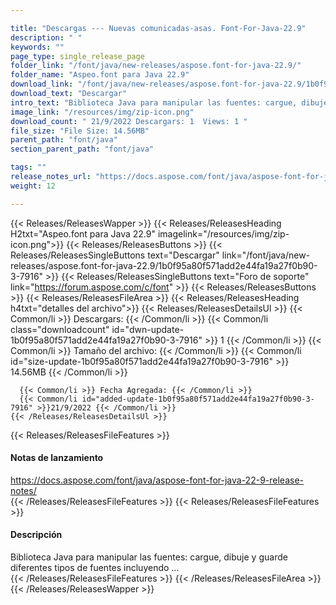```yaml
---

title: "Descargas --- Nuevas comunicadas-asas. Font-For-Java-22.9"
description: " "
keywords: ""
page_type: single_release_page
folder_link: "/font/java/new-releases/aspose.font-for-java-22.9/"
folder_name: "Aspeo.font para Java 22.9"
download_link: "/font/java/new-releases/aspose.font-for-java-22.9/1b0f95a80f571add2e44fa19a27f0b90-3-7916"
download_text: "Descargar"
intro_text: "Biblioteca Java para manipular las fuentes: cargue, dibuje y guarde diferentes tipos de fuentes incluyendo ..."
image_link: "/resources/img/zip-icon.png"
download_count: " 21/9/2022 Descargars: 1  Views: 1 "
file_size: "File Size: 14.56MB"
parent_path: "font/java"
section_parent_path: "font/java"

tags: ""
release_notes_url: "https://docs.aspose.com/font/java/aspose-font-for-java-22-9-release-notes/"
weight: 12

---
```


{{< Releases/ReleasesWapper >}}
  {{< Releases/ReleasesHeading H2txt="Aspeo.font para Java 22.9" imagelink="/resources/img/zip-icon.png">}}
  {{< Releases/ReleasesButtons >}}
    {{< Releases/ReleasesSingleButtons text="Descargar" link="/font/java/new-releases/aspose.font-for-java-22.9/1b0f95a80f571add2e44fa19a27f0b90-3-7916" >}}
    {{< Releases/ReleasesSingleButtons text="Foro de soporte" link="https://forum.aspose.com/c/font" >}}
  {{< Releases/ReleasesButtons >}}
  {{< Releases/ReleasesFileArea >}}
    {{< Releases/ReleasesHeading h4txt="detalles del archivo">}}
    {{< Releases/ReleasesDetailsUl >}}
      {{< Common/li >}} Descargars: {{< /Common/li >}}
      {{< Common/li class="downloadcount" id="dwn-update-1b0f95a80f571add2e44fa19a27f0b90-3-7916" >}} 1 {{< /Common/li >}}
      {{< Common/li >}} Tamaño del archivo: {{< /Common/li >}}
      {{< Common/li id="size-update-1b0f95a80f571add2e44fa19a27f0b90-3-7916" >}} 14.56MB {{< /Common/li >}}

      {{< Common/li >}} Fecha Agregada: {{< /Common/li >}}
      {{< Common/li id="added-update-1b0f95a80f571add2e44fa19a27f0b90-3-7916" >}}21/9/2022 {{< /Common/li >}}
    {{< /Releases/ReleasesDetailsUl >}}

  {{< Releases/ReleasesFileFeatures >}}
      <h4>Notas de lanzamiento</h4><div><a href='https://docs.aspose.com/font/java/aspose-font-for-java-22-9-release-notes/'>https://docs.aspose.com/font/java/aspose-font-for-java-22-9-release-notes/</a></div>
  {{< /Releases/ReleasesFileFeatures >}}
  {{< Releases/ReleasesFileFeatures >}}
      <h4>Descripción</h4><div class="HTMLDescription">Biblioteca Java para manipular las fuentes: cargue, dibuje y guarde diferentes tipos de fuentes incluyendo ...</div>
  {{< /Releases/ReleasesFileFeatures >}}
 {{< /Releases/ReleasesFileArea >}}
{{< /Releases/ReleasesWapper >}}


